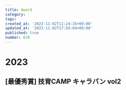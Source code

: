 ```yaml
---
title: Award
category:
tags:
created_at: '2023-11-02T11:24:35+09:00'
updated_at: '2023-11-02T17:59:04+09:00'
published: true
number: 678
---
```


# 2023
## [最優秀賞] 技育CAMP キャラバン vol2

